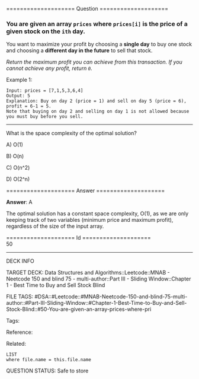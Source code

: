 ==================== Question ====================  

### You are given an array `prices` where `prices[i]` is the price of a given stock on the `ith` day.

You want to maximize your profit by choosing a **single day** to buy one stock and choosing a **different day in the future** to sell that stock.

_Return the maximum profit you can achieve from this transaction. If you cannot achieve any profit, return `0`._

Example 1:

<!-- codeblock-start -->
<pre><code>Input: prices = [7,1,5,3,6,4]
Output: 5
Explanation: Buy on day 2 (price = 1) and sell on day 5 (price = 6), profit = 6-1 = 5.
Note that buying on day 2 and selling on day 1 is not allowed because you must buy before you sell.
</code></pre>
<!-- codeblock-end -->

---

What is the space complexity of the optimal solution?

A) O(1)

B) O(n)

C) O(n^2)

D) O(2^n)  

==================== Answer ====================  

**Answer**: A

The optimal solution has a constant space complexity, O(1), as we are only keeping track of two variables (minimum price and maximum profit), regardless of the size of the input array.

==================== Id ====================  
50

---

DECK INFO

TARGET DECK: Data Structures and Algorithms::Leetcode::MNAB - Neetcode 150 and blind 75 - multi-author::Part III - Sliding Window::Chapter 1 - Best Time to Buy and Sell Stock Blind

FILE TAGS: #DSA::#Leetcode::#MNAB-Neetcode-150-and-blind-75-multi-author::#Part-III-Sliding-Window::#Chapter-1-Best-Time-to-Buy-and-Sell-Stock-Blind::#50-You-are-given-an-array-prices-where-pri

Tags:

Reference:

Related:

```dataview
LIST
where file.name = this.file.name
```
QUESTION STATUS: Safe to store

